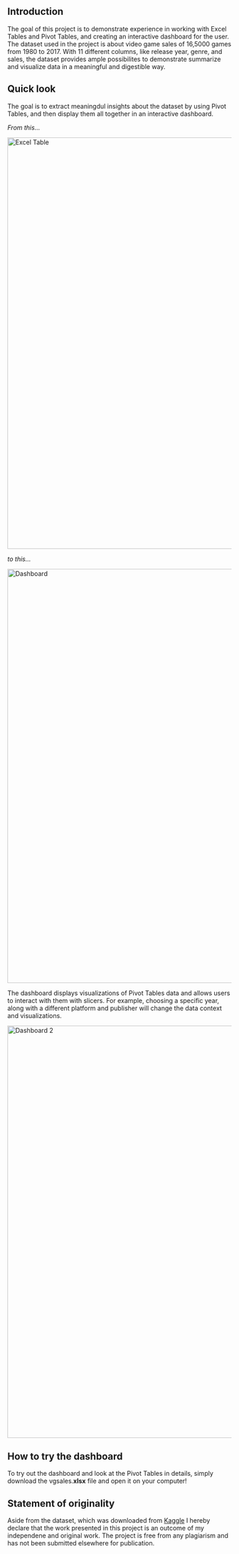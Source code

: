## Introduction
The goal of this project is to demonstrate experience in working with Excel Tables and Pivot Tables, and creating an interactive dashboard for the user. The dataset used
in the project is about video game sales of 16,5000 games from 1980 to 2017. With 11 different columns, like release year, genre, and sales, the dataset provides ample 
possibilites to demonstrate summarize and visualize data in a meaningful and digestible way.

## Quick look
The goal is to extract meaningdul insights about the dataset by using Pivot Tables, and then display them all together in an interactive dashboard.

*From this...*

<img width="926" alt="Excel Table" src="https://user-images.githubusercontent.com/94946621/150766434-09302584-7c01-497a-843c-8563ea641fa0.PNG">

*to this...*

<img width="932" alt="Dashboard" src="https://user-images.githubusercontent.com/94946621/150688285-4c8e661b-2254-4df3-8d81-b1fde7515627.PNG">  

The dashboard displays visualizations of Pivot Tables data and allows users to interact with them with slicers. For example, choosing a specific year, along with a different platform and publisher will change the data context and visualizations.

<img width="928" alt="Dashboard 2" src="https://user-images.githubusercontent.com/94946621/150688818-889bbbdb-38c4-4ca2-b1aa-3b8cba7234e2.PNG">

## How to try the dashboard
To try out the dashboard and look at the Pivot Tables in details, simply download the vgsales.**xlsx** file and open it on your computer! 

## Statement of originality 
Aside from the dataset, which was downloaded from [Kaggle](https://www.kaggle.com/gregorut/videogamesales) I hereby declare that the work presented in this project is an outcome of my independene and original work. The project is free from any plagiarism and has not been submitted elsewhere for publication.
